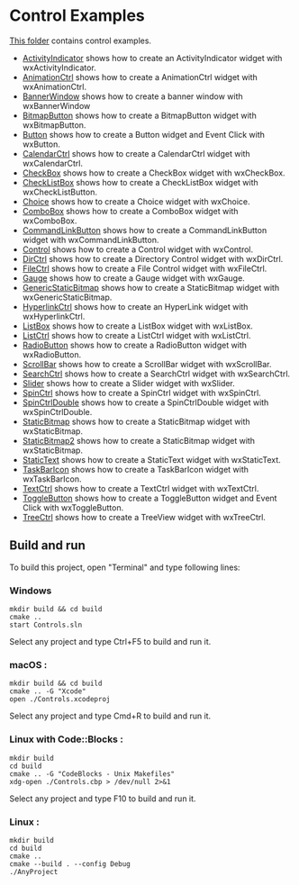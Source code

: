 # Control Examples

[This folder](.) contains control examples.

* [ActivityIndicator](ActivityIndicator/README.md) shows how to create an ActivityIndicator widget with wxActivityIndicator.
* [AnimationCtrl](AnimationCtrl/README.md) shows how to create a AnimationCtrl widget with wxAnimationCtrl.
* [BannerWindow](BannerWindow/README.md) shows how to create a banner window with wxBannerWindow
* [BitmapButton](BitmapButton/README.md) shows how to create a BitmapButton widget with wxBitmapButton.
* [Button](Button/README.md) shows how to create a Button widget and Event Click with wxButton.
* [CalendarCtrl](CalendarCtrl/README.md) shows how to create a CalendarCtrl widget with wxCalendarCtrl.
* [CheckBox](CheckBox/README.md) shows how to create a CheckBox widget with wxCheckBox.
* [CheckListBox](CheckListBox/README.md) shows how to create a CheckListBox widget with wxCheckListButton.
* [Choice](Choice/README.md) shows how to create a Choice widget with wxChoice.
* [ComboBox](ComboBox/README.md) shows how to create a ComboBox widget with wxComboBox.
* [CommandLinkButton](CommandLinkButton/README.md) shows how to create a CommandLinkButton widget with wxCommandLinkButton.
* [Control](Control/README.md) shows how to create a Control widget with wxControl.
* [DirCtrl](DirCtrl/README.md) shows how to create a Directory Control widget with wxDirCtrl.
* [FileCtrl](FileCtrl/README.md) shows how to create a File Control widget with wxFileCtrl.
* [Gauge](Gauge/README.md) shows how to create a Gauge widget with wxGauge.
* [GenericStaticBitmap](GenericStaticBitmap/README.md) shows how to create a StaticBitmap widget with wxGenericStaticBitmap.
* [HyperlinkCtrl](HyperlinkCtrl/README.md) shows how to create an HyperLink widget with wxHyperlinkCtrl.
* [ListBox](ListBox/README.md) shows how to create a ListBox widget with wxListBox.
* [ListCtrl](ListCtrl/README.md) shows how to create a ListCtrl widget with wxListCtrl.
* [RadioButton](RadioButton/README.md) shows how to create a RadioButton widget with wxRadioButton.
* [ScrollBar](ScrollBar/README.md) shows how to create a ScrollBar widget with wxScrollBar.
* [SearchCtrl](SearchCtrl/README.md) shows how to create a SearchCtrl widget with wxSearchCtrl.
* [Slider](Slider/README.md) shows how to create a Slider widget with wxSlider.
* [SpinCtrl](SpinCtrl/README.md) shows how to create a SpinCtrl widget with wxSpinCtrl.
* [SpinCtrlDouble](SpinCtrlDouble/README.md) shows how to create a SpinCtrlDouble widget with wxSpinCtrlDouble.
* [StaticBitmap](StaticBitmap/README.md) shows how to create a StaticBitmap widget with wxStaticBitmap.
* [StaticBitmap2](StaticBitmap2/README.md) shows how to create a StaticBitmap widget with wxStaticBitmap.
* [StaticText](StaticText/README.md) shows how to create a StaticText widget with wxStaticText.
* [TaskBarIcon](TaskBarIcon/README.md) shows how to create a TaskBarIcon widget with wxTaskBarIcon.
* [TextCtrl](TextCtrl/README.md) shows how to create a TextCtrl widget with wxTextCtrl.
* [ToggleButton](ToggleButton/README.md) shows how to create a ToggleButton widget and Event Click with wxToggleButton.
* [TreeCtrl](TreeCtrl/README.md) shows how to create a TreeView widget with wxTreeCtrl.

## Build and run

To build this project, open "Terminal" and type following lines:

### Windows
``` shell
mkdir build && cd build
cmake ..
start Controls.sln
```

Select any project and type Ctrl+F5 to build and run it.

### macOS :

``` shell
mkdir build && cd build
cmake .. -G "Xcode"
open ./Controls.xcodeproj
```

Select any project and type Cmd+R to build and run it.

### Linux with Code::Blocks :

``` shell
mkdir build
cd build
cmake .. -G "CodeBlocks - Unix Makefiles"
xdg-open ./Controls.cbp > /dev/null 2>&1
```

Select any project and type F10 to build and run it.

### Linux :

``` shell
mkdir build
cd build
cmake ..
cmake --build . --config Debug
./AnyProject
```
